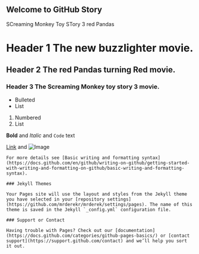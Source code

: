 ## Welcome to GitHub Story
SCreaming Monkey Toy STory 3 red Pandas

# Header 1 The new buzzlighter movie.
## Header 2 The red Pandas turning Red movie.
### Header 3 The Screaming Monkey toy story 3 movie.

- Bulleted
- List

1. Numbered
2. List

**Bold** and _Italic_ and `Code` text

[Link](url) and ![Image](https://images.app.goo.gl/GtLR3fwnoCnycSZW7)
```
For more details see [Basic writing and formatting syntax](https://docs.github.com/en/github/writing-on-github/getting-started-with-writing-and-formatting-on-github/basic-writing-and-formatting-syntax).

### Jekyll Themes

Your Pages site will use the layout and styles from the Jekyll theme you have selected in your [repository settings](https://github.com/mrderekr/mrderek/settings/pages). The name of this theme is saved in the Jekyll `_config.yml` configuration file.

### Support or Contact

Having trouble with Pages? Check out our [documentation](https://docs.github.com/categories/github-pages-basics/) or [contact support](https://support.github.com/contact) and we’ll help you sort it out.
